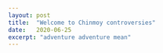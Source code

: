 ```yaml
---
layout: post
title:  "Welcome to Chinmoy controversies"
date:   2020-06-25
excerpt: "adventure adventure mean"
---
```

